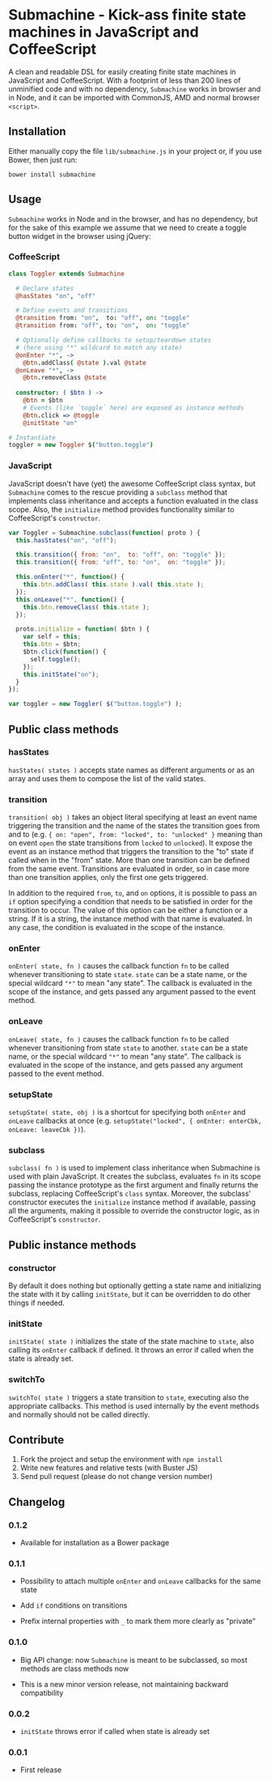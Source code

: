 # Submachine - Kick-ass finite state machines in JavaScript and CoffeeScript

A clean and readable DSL for easily creating finite state machines in
JavaScript and CoffeeScript. With a footprint of less than 200 lines of
unminified code and with no dependency, `Submachine` works in browser and in
Node, and it can be imported with CommonJS, AMD and normal browser `<script>`.

## Installation

Either manually copy the file `lib/submachine.js` in your project or, if you
use Bower, then just run:

```
bower install submachine
```

## Usage

`Submachine` works in Node and in the browser, and has no dependency, but for
the sake of this example we assume that we need to create a toggle button
widget in the browser using jQuery:

### CoffeeScript

```coffeescript
class Toggler extends Submachine

  # Declare states
  @hasStates "on", "off"

  # Define events and transitions
  @transition from: "on",  to: "off", on: "toggle"
  @transition from: "off", to: "on",  on: "toggle"

  # Optionally define callbacks to setup/teardown states
  # (here using "*" wildcard to match any state)
  @onEnter "*", ->
    @btn.addClass( @state ).val @state
  @onLeave "*", ->
    @btn.removeClass @state
  
  constructor: ( $btn ) ->
    @btn = $btn
    # Events (like `toggle` here) are exposed as instance methods
    @btn.click => @toggle
    @initState "on"

# Instantiate
toggler = new Toggler $("button.toggle")
```

### JavaScript

JavaScript doesn't have (yet) the awesome CoffeeScript class syntax, but
`Submachine` comes to the rescue providing a `subclass` method that implements
class inheritance and accepts a function evaluated in the class scope. Also,
the `initialize` method provides functionality similar to CoffeeScript's
`constructor`.

```javascript
var Toggler = Submachine.subclass(function( proto ) {
  this.hasStates("on", "off");

  this.transition({ from: "on",  to: "off", on: "toggle" });
  this.transition({ from: "off", to: "on",  on: "toggle" });

  this.onEnter("*", function() {
    this.btn.addClass( this.state ).val( this.state );
  });
  this.onLeave("*", function() {
    this.btn.removeClass( this.state );
  });

  proto.initialize = function( $btn ) {
    var self = this;
    this.btn = $btn;
    $btn.click(function() {
      self.toggle();
    });
    this.initState("on");
  }
});

var toggler = new Toggler( $("button.toggle") );
```

## Public class methods

### hasStates

`hasStates( states )` accepts state names as different arguments or as an
array and uses them to compose the list of the valid states.

### transition

`transition( obj )` takes an object literal specifying at least an event name
triggering the transition and the name of the states the transition goes from
and to (e.g. `{ on: "open", from: "locked", to: "unlocked" }` meaning than on
event `open` the state transitions from `locked` to `unlocked`). It expose the
event as an instance method that triggers the transition to the "to" state if
called when in the "from" state. More than one transition can be defined from
the same event. Transitions are evaluated in order, so in case more than one
transition applies, only the first one gets triggered.

In addition to the required `from`, `to`, and `on` options, it is possible to
pass an `if` option specifying a condition that needs to be satisfied in order
for the transition to occur. The value of this option can be either a function
or a string. If it is a string, the instance method with that name is
evaluated. In any case, the condition is evaluated in the scope of the
instance.

### onEnter

`onEnter( state, fn )` causes the callback function `fn` to be called whenever
transitioning to state `state`. `state` can be a state name, or the special
wildcard `"*"` to mean "any state". The callback is evaluated in the scope of
the instance, and gets passed any argument passed to the event method.

### onLeave

`onLeave( state, fn )` causes the callback function `fn` to be called whenever
transitioning from state `state` to another. `state` can be a state name, or
the special wildcard `"*"` to mean "any state". The callback is evaluated in the
scope of the instance, and gets passed any argument passed to the event
method.

### setupState

`setupState( state, obj )` is a shortcut for specifying both `onEnter` and
`onLeave` callbacks at once (e.g. `setupState("locked", { onEnter: enterCbk,
onLeave: leaveCbk })`).

### subclass

`subclass( fn )` is used to implement class inheritance when Submachine is
used with plain JavaScript. It creates the subclass, evaluates `fn` in its
scope passing the instance prototype as the first argument and finally returns
the subclass, replacing CoffeeScript's `class` syntax.  Moreover, the
subclass' constructor executes the `initialize` instance method if available,
passing all the arguments, making it possible to override the constructor
logic, as in CoffeeScript's `constructor`.


## Public instance methods

### constructor

By default it does nothing but optionally getting a state name and
initializing the state with it by calling `initState`, but it can be
overridden to do other things if needed.

### initState

`initState( state )` initializes the state of the state machine to `state`,
also calling its `onEnter` callback if defined. It throws an error if called
when the state is already set.

### switchTo

`switchTo( state )` triggers a state transition to `state`, executing also the
appropriate callbacks. This method is used internally by the event methods and
normally should not be called directly.

## Contribute

  1. Fork the project and setup the environment with `npm install`
  2. Write new features and relative tests (with Buster JS)
  3. Send pull request (please do not change version number)

## Changelog

### 0.1.2

  * Available for installation as a Bower package

### 0.1.1

  * Possibility to attach multiple `onEnter` and `onLeave` callbacks for the same state

  * Add `if` conditions on transitions

  * Prefix internal properties with `_` to mark them more clearly as "private"

### 0.1.0

  * Big API change: now `Submachine` is meant to be subclassed, so most methods
    are class methods now

  * This is a new minor version release, not maintaining backward compatibility

### 0.0.2

  * `initState` throws error if called when state is already set

### 0.0.1

  * First release
